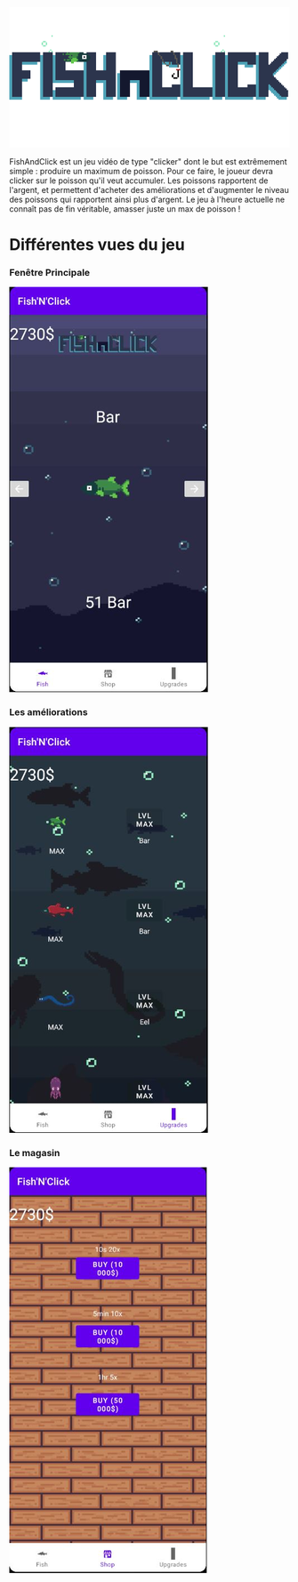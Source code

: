 <img src="./Title.png">

FishAndClick est un jeu vidéo de type "clicker" dont le but est extrêmement simple : produire un maximum de poisson.
Pour ce faire, le joueur devra clicker sur le poisson qu'il veut accumuler. Les poissons rapportent de l'argent, et permettent d'acheter des améliorations et d'augmenter le niveau des poissons qui rapportent ainsi plus d'argent.
Le jeu à l'heure actuelle ne connaît pas de fin véritable, amasser juste un max de poisson !

<h1>Différentes vues du jeu</h1>

  <h3>Fenêtre Principale</h3>
  <img src="./main.jpg">
  <h3>Les améliorations</h3>
  <img src="./upgrades.jpg">
  <h3>Le magasin</h3>
    <img src="./shop.jpg">
